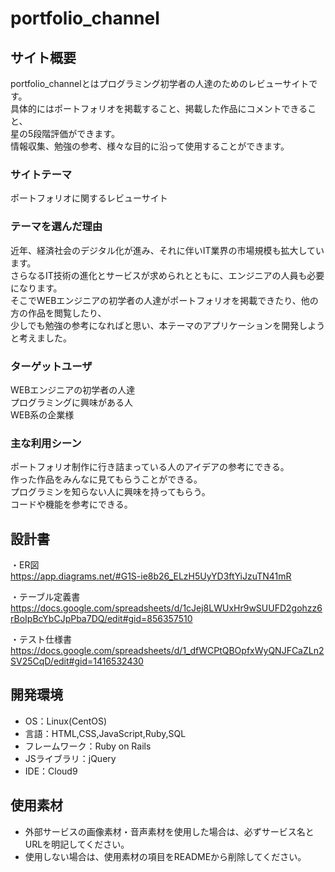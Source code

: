 # portfolio_channel

## サイト概要
portfolio_channelとはプログラミング初学者の人達のためのレビューサイトです。
<br>
具体的にはポートフォリオを掲載すること、掲載した作品にコメントできること、
<br>
星の5段階評価ができます。
<br>
情報収集、勉強の参考、様々な目的に沿って使用することができます。

### サイトテーマ
ポートフォリオに関するレビューサイト

### テーマを選んだ理由
近年、経済社会のデジタル化が進み、それに伴いIT業界の市場規模も拡大しています。
<br>
さらなるIT技術の進化とサービスが求められとともに、エンジニアの人員も必要になります。
<br>
そこでWEBエンジニアの初学者の人達がポートフォリオを掲載できたり、他の方の作品を閲覧したり、
<br>
少しでも勉強の参考になればと思い、本テーマのアプリケーションを開発しようと考えました。

### ターゲットユーザ
WEBエンジニアの初学者の人達
<br>
プログラミングに興味がある人
<br>
WEB系の企業様

### 主な利用シーン
ポートフォリオ制作に行き詰まっている人のアイデアの参考にできる。
<br>
作った作品をみんなに見てもらうことができる。
<br>
プログラミンを知らない人に興味を持ってもらう。
<br>
コードや機能を参考にできる。

## 設計書
・ER図
<br>
https://app.diagrams.net/#G1S-ie8b26_ELzH5UyYD3ftYiJzuTN41mR

・テーブル定義書
<br>
https://docs.google.com/spreadsheets/d/1cJej8LWUxHr9wSUUFD2gohzz6rBoIpBcYbCJpPba7DQ/edit#gid=856357510

・テスト仕様書
<br>
https://docs.google.com/spreadsheets/d/1_dfWCPtQBOpfxWyQNJFCaZLn2SV25CqD/edit#gid=1416532430


## 開発環境
- OS：Linux(CentOS)
- 言語：HTML,CSS,JavaScript,Ruby,SQL
- フレームワーク：Ruby on Rails
- JSライブラリ：jQuery
- IDE：Cloud9

## 使用素材
- 外部サービスの画像素材・音声素材を使用した場合は、必ずサービス名とURLを明記してください。
- 使用しない場合は、使用素材の項目をREADMEから削除してください。
